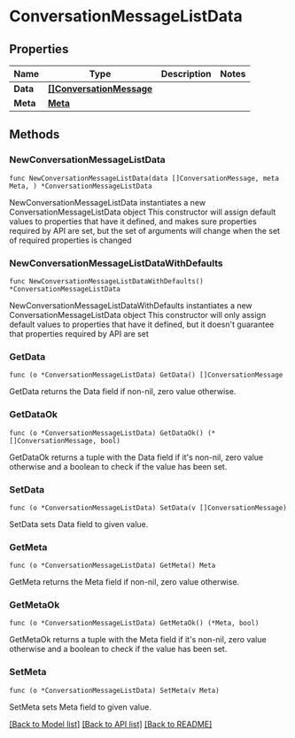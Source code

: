# ConversationMessageListData

## Properties

Name | Type | Description | Notes
------------ | ------------- | ------------- | -------------
**Data** | [**[]ConversationMessage**](ConversationMessage.md) |  | 
**Meta** | [**Meta**](Meta.md) |  | 

## Methods

### NewConversationMessageListData

`func NewConversationMessageListData(data []ConversationMessage, meta Meta, ) *ConversationMessageListData`

NewConversationMessageListData instantiates a new ConversationMessageListData object
This constructor will assign default values to properties that have it defined,
and makes sure properties required by API are set, but the set of arguments
will change when the set of required properties is changed

### NewConversationMessageListDataWithDefaults

`func NewConversationMessageListDataWithDefaults() *ConversationMessageListData`

NewConversationMessageListDataWithDefaults instantiates a new ConversationMessageListData object
This constructor will only assign default values to properties that have it defined,
but it doesn't guarantee that properties required by API are set

### GetData

`func (o *ConversationMessageListData) GetData() []ConversationMessage`

GetData returns the Data field if non-nil, zero value otherwise.

### GetDataOk

`func (o *ConversationMessageListData) GetDataOk() (*[]ConversationMessage, bool)`

GetDataOk returns a tuple with the Data field if it's non-nil, zero value otherwise
and a boolean to check if the value has been set.

### SetData

`func (o *ConversationMessageListData) SetData(v []ConversationMessage)`

SetData sets Data field to given value.


### GetMeta

`func (o *ConversationMessageListData) GetMeta() Meta`

GetMeta returns the Meta field if non-nil, zero value otherwise.

### GetMetaOk

`func (o *ConversationMessageListData) GetMetaOk() (*Meta, bool)`

GetMetaOk returns a tuple with the Meta field if it's non-nil, zero value otherwise
and a boolean to check if the value has been set.

### SetMeta

`func (o *ConversationMessageListData) SetMeta(v Meta)`

SetMeta sets Meta field to given value.



[[Back to Model list]](../README.md#documentation-for-models) [[Back to API list]](../README.md#documentation-for-api-endpoints) [[Back to README]](../README.md)


